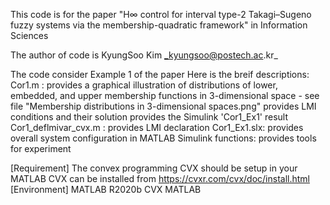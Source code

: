 This code is for the paper "H∞ control for interval type-2 Takagi–Sugeno fuzzy systems via the membership-quadratic framework" in Information Sciences

The author of code is KyungSoo Kim _kyungsoo@postech.ac.kr_

The code consider Example 1 of the paper
Here is the breif descriptions:
  Cor1.m : provides a graphical illustration of distributions of lower, embedded, and upper membership functions in 3-dimensional space - see file "Membership distributions in 3-dimensional spaces.png"
           provides LMI conditions and their solution
           provides the Simulink 'Cor1_Ex1' result           
  Cor1_deflmivar_cvx.m : provides LMI declaration
  Cor1_Ex1.slx: provides overall system configuration in MATLAB Simulink
  functions: provides tools for experiment

[Requirement]
The convex programming CVX should be setup in your MATLAB
CVX can be installed from https://cvxr.com/cvx/doc/install.html
[Environment]
MATLAB R2020b 
CVX MATLAB
